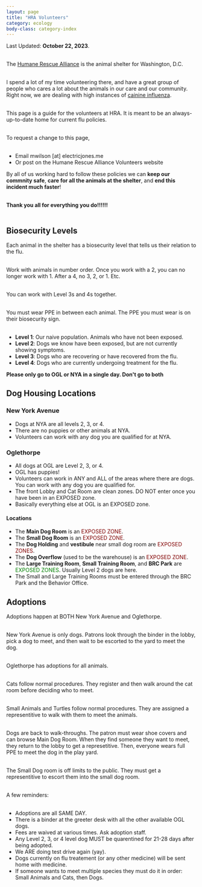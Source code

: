 ```yaml
---
layout: page
title: "HRA Volunteers"
category: ecology
body-class: category-index
---
```

Last Updated: **October 22, 2023**.
<br /><br />

The [Humane Rescue Alliance](http://humanerescuealliance.org) is the animal shelter for Washington, D.C.
<br /><br />

I spend a lot of my time volunteering there, and have a great group of people who cares a lot about the animals in our care and our community.
Right now, we are dealing with high instances of [cainine influenza](https://www.humanerescuealliance.org/blog/posts/what-you-need-to-know-about-canine-influenza).
<br /><br />

This page is a guide for the volunteers at HRA. It is meant to be an always-up-to-date home for current flu policies.
<br /><br />

To request a change to this page, 
<br /><br />
- Email mwilson [at] electricjones.me
- Or post on the Humane Rescue Alliance Volunteers website

By all of us working hard to follow these policies we can **keep our commnity safe**, **care for all the animals at the shelter**, and **end this incident much faster**!
<br /><br />

**Thank you all for everything you do!!!!!!**
<br /><br />

## Biosecurity Levels
Each animal in the shelter has a biosecurity level that tells us their relation to the flu.
<br /><br />

Work with animals in number order. Once you work with a 2, you can no longer work with 1.
After a 4, no 3, 2, or 1. Etc.
<br /><br />

You can work with Level 3s and 4s together.
<br /><br />

You must wear PPE in between each animal. The PPE you must wear is on their biosecurity sign.
<br /><br />

- **Level 1**: Our naive population. Animals who have not been exposed.
- **Level 2**: Dogs we know have been exposed, but are not currently showing symptoms.
- **Level 3**: Dogs who are recovering or have recovered from the flu.
- **Level 4**: Dogs who are currently undergoing treatment for the flu.

**Please only go to OGL or NYA in a single day. Don't go to both**

## Dog Housing Locations
### New York Avenue
- Dogs at NYA are all levels 2, 3, or 4.
- There are no puppies or other animals at NYA.
- Volunteers can work with any dog you are qualified for at NYA.

### Oglethorpe
- All dogs at OGL are Level 2, 3, or 4.
- OGL has puppies!
- Volunteers can work in ANY and ALL of the areas where there are dogs. You can work with any dog you are qualified for.
- The front Lobby and Cat Room are clean zones. DO NOT enter once you have been in an EXPOSED zone.
- Basically everything else at OGL is an EXPOSED zone.

#### Locations
- The **Main Dog Room** is an <span style="color: maroon">EXPOSED ZONE</span>.
- The **Small Dog Room** is an <span style="color: maroon">EXPOSED ZONE</span>.
- The **Dog Holding** and **vestibule** near small dog room are <span style="color: maroon">EXPOSED ZONES</span>.
- The **Dog Overflow** (used to be the warehouse) is an <span style="color: maroon">EXPOSED ZONE</span>.
- The **Large Training Room**, **Small Training Room**, and **BRC Park** are <span style="color: green">EXPOSED ZONES</span>. Usually Level 2 dogs are here. 
- The Small and Large Training Rooms must be entered through the BRC Park and the Behavior Office.

## Adoptions
Adoptions happen at BOTH New York Avenue and Oglethorpe.
<br /><br />

New York Avenue is only dogs. Patrons look through the binder in the lobby, pick a dog to meet, and then wait to be escorted to the yard to meet the dog.
<br /><br />

Oglethorpe has adoptions for all animals.
<br /><br />

Cats follow normal procedures. They register and then walk around the cat room before deciding who to meet.
<br /><br />

Small Animals and Turtles follow normal procedures. They are assigned a representitive to walk with them to meet the animals.
<br /><br />

Dogs are back to walk-throughs. The patron must wear shoe covers and can browse Main Dog Room. 
When they find someone they want to meet, they return to the lobby to get a represetitive. 
Then, everyone wears full PPE to meet the dog in the play yard.
<br /><br />

The Small Dog room is off limits to the public. They must get a representitive to escort them into the small dog room.
<br /><br />

A few reminders:
<br /><br />
- Adoptions are all SAME DAY.
- There is a binder at the greeter desk with all the other available OGL dogs.
- Fees are waived at various times. Ask adoption staff.
- Any Level 2, 3, or 4 level dog MUST be quarentined for 21-28 days after being adopted.
- We ARE doing test drive again (yay).
- Dogs currently on flu treatement (or any other medicine) will be sent home with medicine.
- If someone wants to meet multiple species they must do it in order: Small Animals and Cats, then Dogs.
